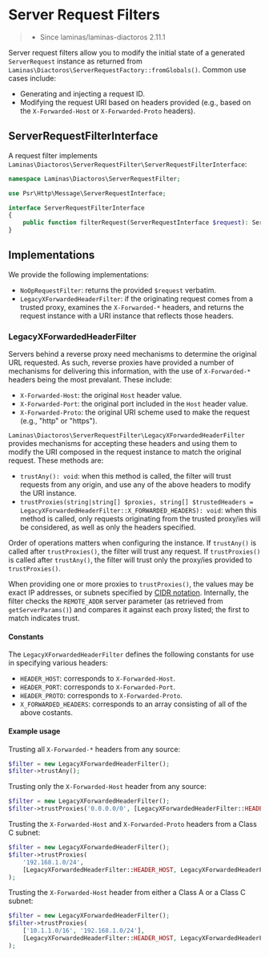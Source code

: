 # Server Request Filters

> - Since laminas/laminas-diactoros 2.11.1

Server request filters allow you to modify the initial state of a generated `ServerRequest` instance as returned from `Laminas\Diactoros\ServerRequestFactory::fromGlobals()`.
Common use cases include:

- Generating and injecting a request ID.
- Modifying the request URI based on headers provided (e.g., based on the `X-Forwarded-Host` or `X-Forwarded-Proto` headers).

## ServerRequestFilterInterface

A request filter implements `Laminas\Diactoros\ServerRequestFilter\ServerRequestFilterInterface`:

```php
namespace Laminas\Diactoros\ServerRequestFilter;

use Psr\Http\Message\ServerRequestInterface;

interface ServerRequestFilterInterface
{
    public function filterRequest(ServerRequestInterface $request): ServerRequestInterface;
}
```

## Implementations

We provide the following implementations:

- `NoOpRequestFilter`: returns the provided `$request` verbatim.
- `LegacyXForwardedHeaderFilter`: if the originating request comes from a trusted proxy, examines the `X-Forwarded-*` headers, and returns the request instance with a URI instance that reflects those headers.

### LegacyXForwardedHeaderFilter

Servers behind a reverse proxy need mechanisms to determine the original URL requested.
As such, reverse proxies have provided a number of mechanisms for delivering this information, with the use of `X-Forwarded-*` headers being the most prevalant.
These include:

- `X-Forwarded-Host`: the original `Host` header value.
- `X-Forwarded-Port`: the original port included in the `Host` header value.
- `X-Forwarded-Proto`: the original URI scheme used to make the request (e.g., "http" or "https").

`Laminas\Diactoros\ServerRequestFilter\LegacyXForwardedHeaderFilter` provides mechanisms for accepting these headers and using them to modify the URI composed in the request instance to match the original request.
These methods are:

- `trustAny(): void`: when this method is called, the filter will trust requests from any origin, and use any of the above headers to modify the URI instance.
- `trustProxies(string|string[] $proxies, string[] $trustedHeaders = LegacyXForwardedHeaderFilter::X_FORWARDED_HEADERS): void`: when this method is called, only requests originating from the trusted proxy/ies will be considered, as well as only the headers specified.

Order of operations matters when configuring the instance.
If `trustAny()` is called after `trustProxies()`, the filter will trust any request.
If `trustProxies()` is called after `trustAny()`, the filter will trust only the proxy/ies provided to `trustProxies()`.

When providing one or more proxies to `trustProxies()`, the values may be exact IP addresses, or subnets specified by [CIDR notation](https://en.wikipedia.org/wiki/Classless_Inter-Domain_Routing).
Internally, the filter checks the `REMOTE_ADDR` server parameter (as retrieved from `getServerParams()`) and compares it against each proxy listed; the first to match indicates trust.

#### Constants

The `LegacyXForwardedHeaderFilter` defines the following constants for use in specifying various headers:

- `HEADER_HOST`: corresponds to `X-Forwarded-Host`.
- `HEADER_PORT`: corresponds to `X-Forwarded-Port`.
- `HEADER_PROTO`: corresponds to `X-Forwarded-Proto`.
- `X_FORWARDED_HEADERS`: corresponds to an array consisting of all of the above costants.

#### Example usage

Trusting all `X-Forwarded-*` headers from any source:

```php
$filter = new LegacyXForwardedHeaderFilter();
$filter->trustAny();
```

Trusting only the `X-Forwarded-Host` header from any source:

```php
$filter = new LegacyXForwardedHeaderFilter();
$filter->trustProxies('0.0.0.0/0', [LegacyXForwardedHeaderFilter::HEADER_HOST]);
```

Trusting the `X-Forwarded-Host` and `X-Forwarded-Proto` headers from a Class C subnet:

```php
$filter = new LegacyXForwardedHeaderFilter();
$filter->trustProxies(
    '192.168.1.0/24',
    [LegacyXForwardedHeaderFilter::HEADER_HOST, LegacyXForwardedHeaderFilter::HEADER_PROTO]
);
```

Trusting the `X-Forwarded-Host` header from either a Class A or a Class C subnet:

```php
$filter = new LegacyXForwardedHeaderFilter();
$filter->trustProxies(
    ['10.1.1.0/16', '192.168.1.0/24'],
    [LegacyXForwardedHeaderFilter::HEADER_HOST, LegacyXForwardedHeaderFilter::HEADER_PROTO]
);
```
